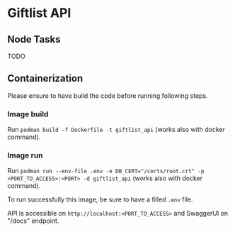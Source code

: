 # Giftlist API

## Node Tasks

TODO

## Containerization

Please ensure to have build the code before running following steps.

### Image build

Run `podman build -f Dockerfile -t giftlist_api` (works also with docker command).

### Image run

Run `podman run --env-file .env -e DB_CERT="/certs/root.crt" -p <PORT_TO_ACCESS>:<PORT> -d giftlist_api` (works also with docker command).

To run successfully this image, be sure to have a filled `.env` file.

API is accessible on `http://localhost:<PORT_TO_ACCESS>` and SwaggerUI on "/docs" endpoint.
